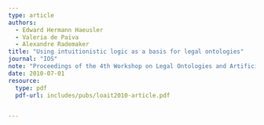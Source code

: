 ```yaml
---
type: article
authors:
  - Edward Hermann Haeusler
  - Valeria de Paiva
  - Alexandre Rademaker
title: "Using intuitionistic logic as a basis for legal ontologies"
journal: "IOS"
note: "Proceedings of the 4th Workshop on Legal Ontologies and Artificial Intelligence Techniques"
date: 2010-07-01
resource:
  type: pdf
  pdf-url: includes/pubs/loait2010-article.pdf


---
```

